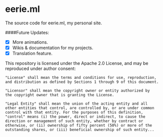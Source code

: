 # eerie.ml
The source code for eerie.ml, my personal site.

####Future Updates:
- [x] More animations.
- [x] Wikis & documentation for my projects.
- [x] Translation feature.

This repository is licensed under the Apache 2.0 License, and may be reproduced under author consent:

```
"License" shall mean the terms and conditions for use, reproduction,
and distribution as defined by Sections 1 through 9 of this document.

"Licensor" shall mean the copyright owner or entity authorized by
the copyright owner that is granting the License.

"Legal Entity" shall mean the union of the acting entity and all
other entities that control, are controlled by, or are under common
control with that entity. For the purposes of this definition,
"control" means (i) the power, direct or indirect, to cause the
direction or management of such entity, whether by contract or
otherwise, or (ii) ownership of fifty percent (50%) or more of the
outstanding shares, or (iii) beneficial ownership of such entity...
````
